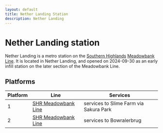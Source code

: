 ```yaml
---
layout: default
title: Nether Landing Station
description: Nether Landing
---
```


# Nether Landing station

Nether Landing is a metro station on the [Southern Highlands](/rail-networks/shr)
[Meadowbank Line](/rail-lines/shr-meadowbank-line). It is located in Nether Landing,
and opened on 2024-09-30 as an early infill station on the later section of the
Meadowbank Line.

## Platforms

Platform | Line | Services
---|---|---
1 | [SHR Meadowbank Line](/rail-lines/shr-meadowbank-line) | services to Slime Farm via Sakura Park
2 | [SHR Meadowbank Line](/rail-lines/shr-meadowbank-line) | services to Bowralerbrug
